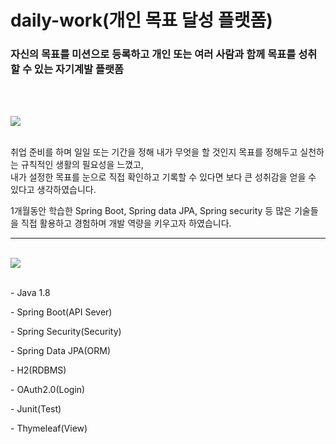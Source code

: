 # daily-work(개인 목표 달성 플랫폼)
### 자신의 목표를 미션으로 등록하고 개인 또는 여러 사람과 함께 목표를 성취할 수 있는 자기계발 플랫폼
<br><br>
<div><img src="https://img.shields.io/badge/개발목적-3DDC84?style=square"/></div><br>
<p>취업 준비를 하며 일일 또는 기간을 정해 내가 무엇을 할 것인지 목표를 정해두고 실천하는 규칙적인 생활의 필요성을 느꼈고,<br>
내가 설정한 목표를 눈으로 직접 확인하고 기록할 수 있다면 보다 큰 성취감을 얻을 수 있다고 생각하였습니다.<p>
<p>1개월동안 학습한 Spring Boot, Spring data JPA, Spring security 등 많은 기술들을 직접 활용하고 경험하며 개발 역량을 키우고자 하였습니다.</p>

<hr>
<br>

<div><img src="https://img.shields.io/badge/개발환경-3DDC84?style=square"/></div><br>
<p>- Java 1.8</p>
<p>- Spring Boot(API Sever)</p>
<p>- Spring Security(Security)</p>
<p>- Spring Data JPA(ORM)</p>
<p>- H2(RDBMS)</p>
<p>- OAuth2.0(Login)</p>
<p>- Junit(Test)</p>
<p>- Thymeleaf(View)</p>
